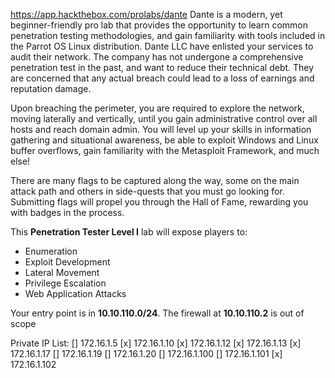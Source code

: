 https://app.hackthebox.com/prolabs/dante
Dante is a modern, yet beginner-friendly pro lab that provides the opportunity to learn common penetration testing methodologies, and gain familiarity with tools included in the Parrot OS Linux distribution. Dante LLC have enlisted your services to audit their network. The company has not undergone a comprehensive penetration test in the past, and want to reduce their technical debt. They are concerned that any actual breach could lead to a loss of earnings and reputation damage.

Upon breaching the perimeter, you are required to explore the network, moving laterally and vertically, until you gain administrative control over all hosts and reach domain admin. You will level up your skills in information gathering and situational awareness, be able to exploit Windows and Linux buffer overflows, gain familiarity with the Metasploit Framework, and much else!

There are many flags to be captured along the way, some on the main attack path and others in side-quests that you must go looking for. Submitting flags will propel you through the Hall of Fame, rewarding you with badges in the process.

This **Penetration Tester Level I** lab will expose players to:

- Enumeration
- Exploit Development
- Lateral Movement
- Privilege Escalation
- Web Application Attacks

Your entry point is in **10.10.110.0/24**. The firewall at **10.10.110.2** is out of scope

Private IP List:
[] 172.16.1.5
[x] 172.16.1.10
[x] 172.16.1.12
[x] 172.16.1.13
[x] 172.16.1.17
[] 172.16.1.19
[] 172.16.1.20
[] 172.16.1.100
[] 172.16.1.101
[x] 172.16.1.102